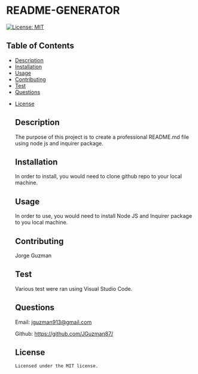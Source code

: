 # README-GENERATOR
[![License: MIT](https://img.shields.io/badge/License-MIT-yellow.svg)](https://opensource.org/licenses/MIT)
  ## Table of Contents
- [Description](#description) 
- [Installation](#installation)
- [Usage](#usage)
- [Contributing](#contributing)
- [Test](#test)
- [Questions](#questions)
 
* [License](#flicense)

  ## Description
  The purpose of this project is to create a professional README.md file using node js and inquirer package.
 
  ## Installation
  In order to install, you would need to clone github repo to your local machine.

  ## Usage
  In order to use, you would need to install Node JS and Inquirer package to you local machine.

  ## Contributing
  Jorge Guzman

  ## Test
  Various test were ran using Visual Studio Code.
  
  ## Questions
  Email: jguzman913@gmail.com

  Github: https://github.com/JGuzman87/

  ## License 
    
      Licensed under the MIT license.






